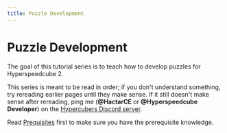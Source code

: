 ```yaml
---
title: Puzzle Development
---
```


# Puzzle Development

The goal of this tutorial series is to teach how to develop puzzles for Hyperspeedcube 2.

This series is meant to be read in order; if you don't understand something, try rereading earlier pages until they make sense. If it still doesn't make sense after rereading, ping me (**@HactarCE** or **@Hyperspeedcube Developer**) on the [Hypercubers Discord server](https://discord.gg/3hVSe8rDKa).

Read [Prequisites](../../prereqs.md) first to make sure you have the prerequisite knowledge.
